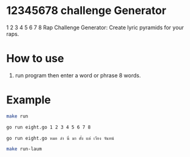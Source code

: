 # 12345678 challenge Generator
1 2 3 4 5 6 7 8 Rap Challenge Generator: Create lyric pyramids for your raps.

# How to use
1. run program then enter a word or phrase 8 words.

# Example

```bash
make run
```

```bash
go run eight.go 1 2 3 4 5 6 7 8
```

```bash
go run eight.go หมอ ลำ นี่ มา ตั้ง แต่ เวียง จันทน์
```

```bash
make run-laum
```
